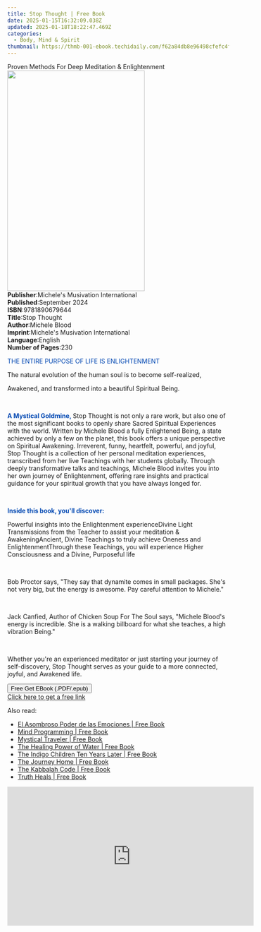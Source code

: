```yaml
---
title: Stop Thought | Free Book
date: 2025-01-15T16:32:09.038Z
updated: 2025-01-18T18:22:47.469Z
categories:
  - Body, Mind & Spirit
thumbnail: https://thmb-001-ebook.techidaily.com/f62a84db8e96498cfefc4f41882899c2d19a55e1a0eb79551c607213f31de6dd.jpg
---
```

<main id="book-container">
  <div class="flex flex-col">
    <div class="book-brief flex-1 py-6 px-4 sm:p-6 md:py-10 md:px-8">
      <!-- brief-->
      <div class="book-brief-main">
        Proven Methods For Deep Meditation & Enlightenment
      </div>
    </div>
    <div
      class="book-meta-info flex-1 grid gap-4 col-start-1 col-end-3 row-start-1 sm:mb-6 sm:grid-cols-4 lg:gap-6 lg:col-start-2 lg:row-end-6 lg:row-span-6 lg:mb-0"
    >
      <div
        class="book-meta-info-left place-content-center mt-4 p-4 text-sm leading-6 col-start-2 col-span-2 dark:text-slate-400"
      >
        <img
          class="w-full h-500 object-cover rounded-lg sm:h-255 sm:col-span-2 lg:col-span-full"
          src="https://img-001-ebook.techidaily.com/4fd88f53a8d55cdf4a548d4a2147ac175c578bad75c098a89c9ef78cfdd1f982.jpg"
          alt=""
          width="312"
          height="500"
        />
      </div>
      <div
        class="book-meta-info-right mt-2 col-start-1 row-start-2 col-span-3 self-center"
      >
        <!-- meta data  -->
        <div class="flex flex-col px-4 md:px-8">
          <div class="flex-1">
            <strong>Publisher</strong>:<span class="px-2"
              >Michele&#39;s Musivation International</span
            >
          </div>
          <div class="flex-1">
            <strong>Published</strong>:<span class="px-2">September 2024</span>
          </div>
          <div class="flex-1">
            <strong>ISBN</strong>:<span class="px-2">9781890679644</span>
          </div>
          <div class="flex-1">
            <strong>Title</strong>:<span class="px-2">Stop Thought</span>
          </div>
          <div class="flex-1">
            <strong>Author</strong>:<span class="px-2">Michele Blood</span>
          </div>
          <div class="flex-1">
            <strong>Imprint</strong>:<span class="px-2"
              >Michele&#39;s Musivation International</span
            >
          </div>
          <div class="flex-1">
            <strong>Language</strong>:<span class="px-2">English</span>
          </div>
          <div class="flex-1">
            <strong>Number of Pages</strong>:<span class="px-2">230</span>
          </div>
        </div>
      </div>
    </div>
    <div class="book-description flex-1 py-6 px-4 sm:p-6 md:py-10 md:px-8">
      <div class="book-description-main">
        <div accordion-content="" id="description">
          <p class="ql-align-center">
            <span style="color: rgb(0, 71, 178)"
              >THE ENTIRE PURPOSE OF LIFE IS ENLIGHTENMENT</span
            >
          </p>
          <p class="ql-align-center">
            The natural evolution of the human soul is to become self-realized,
          </p>
          <p class="ql-align-center">
            Awakened, and transformed into a beautiful Spiritual Being.
          </p>
          <p class="ql-align-center"><br /></p>
          <p>
            <strong style="color: rgb(0, 71, 178)"
              >A Mystical Goldmine,&nbsp;</strong
            >Stop Thought is not only a rare work, but also one of the most
            significant books to openly share Sacred Spiritual Experiences with
            the world. Written by Michele Blood a fully Enlightened Being, a
            state achieved by only a few on the planet, this book offers a
            unique perspective on Spiritual Awakening. Irreverent, funny,
            heartfelt, powerful, and joyful, Stop Thought is a collection of her
            personal meditation experiences, transcribed from her live Teachings
            with her students globally. Through deeply transformative talks and
            teachings, Michele Blood invites you into her own journey of
            Enlightenment, offering rare insights and practical guidance for
            your spiritual growth that you have always longed for.
          </p>
          <p><br /></p>
          <p>
            <strong style="color: rgb(0, 71, 178)"
              >Inside this book, you'll discover:</strong
            >
          </p>
          <span contenteditable="false" class="ql-ui"></span>Powerful insights
          into the Enlightenment experience<span
            contenteditable="false"
            class="ql-ui"
          ></span
          >Divine Light Transmissions from the Teacher to assist your meditation
          &amp; Awakening<span contenteditable="false" class="ql-ui"></span
          >Ancient, Divine Teachings to truly achieve Oneness and
          Enlightenment<span contenteditable="false" class="ql-ui"></span
          >Through these Teachings, you will experience Higher Consciousness and
          a Divine, Purposeful life
          <p><br /></p>
          <p>
            Bob Proctor says, "They say that dynamite comes in small packages.
            She's not very big, but the energy is awesome. Pay careful attention
            to Michele."
          </p>
          <p><br /></p>
          <p>
            Jack Canfied, Author of Chicken Soup For The Soul says, "Michele
            Blood's energy is incredible. She is a walking billboard for what
            she teaches, a high vibration Being."
          </p>
          <p><br /></p>
          <p>
            Whether you're an experienced meditator or just starting your
            journey of self-discovery, Stop Thought serves as your guide to a
            more connected, joyful, and Awakened life.
          </p>
        </div>
        <div class="accordion-fader"></div>
      </div>
    </div>
    <div class="book-excerpts flex-1 py-6 px-4 sm:p-6 md:py-10 md:px-8"></div>
    <div
      class="book-about-author flex-1 py-6 px-4 sm:p-6 md:py-10 md:px-8"
    ></div>
    <div class="book-free-get flex-1 py-6 px-4 sm:p-6 md:py-10 md:px-8">
      <button
        id="btn-free-get"
        class="bg-blue-500 hover:bg-blue-700 text-white font-bold py-2 px-4 rounded"
      >
        Free Get EBook (.PDF/.epub)
      </button>
      <div id="countdown-display" class="px-2 text-lg mt-2"></div>
      <a
        id="free-link"
        class="hidden bg-blue-500 hover:bg-blue-700 text-white font-bold py-2 px-4 rounded"
        href="https://www.ebooks.com/en-us/book/211477682/stop-thought/michele-blood/"
        target="_blank"
        >Click here to get a free link</a
      >
    </div>
    <script>
      let countdownTime = 0;
      let countdownInterval = null;
      document
        .getElementById('btn-free-get')
        .addEventListener('click', startCountdown);
      function startCountdown() {
        countdownTime = new Date().getTime() + 60000 * 3;
        countdownInterval = setInterval(updateCountdown, 1000);
        document.getElementById('btn-free-get').disabled = true;
        document
          .getElementById('btn-free-get')
          .classList.add('bg-gray-500', 'cursor-not-allowed');
      }
      function updateCountdown() {
        let currentTime = new Date().getTime();
        let timeLeft = countdownTime - currentTime;
        let secondsLeft = Math.floor(timeLeft / 1000);
        document.getElementById('countdown-display').innerHTML =
          `Remaining time: ${secondsLeft} seconds.`;
        if (secondsLeft <= 0) {
          clearInterval(countdownInterval);
          document.getElementById('btn-free-get').classList.add('hidden');
          document.getElementById('free-link').classList.remove('hidden');
          document.getElementById('countdown-display').innerHTML = '';
        }
      }
    </script>
  </div>
</main>

<ins class="adsbygoogle"
      style="display:block"
      data-ad-client="ca-pub-7571918770474297"
      data-ad-slot="8358498916"
      data-ad-format="auto"
      data-full-width-responsive="true"></ins>
    

<span class="atpl-alsoreadstyle">Also read:</span>
<div><ul>
<li><a href="https://novels-ebooks.techidaily.com/96316545-9781401926281-el-asombroso-poder-de-las-emociones/"><u>El Asombroso Poder de las Emociones | Free Book</u></a></li>
<li><a href="https://novels-ebooks.techidaily.com/96316565-9781401925130-mind-programming/"><u>Mind Programming | Free Book</u></a></li>
<li><a href="https://novels-ebooks.techidaily.com/96316564-9781401923495-mystical-traveler/"><u>Mystical Traveler | Free Book</u></a></li>
<li><a href="https://novels-ebooks.techidaily.com/96316551-9781401923518-the-healing-power-of-water/"><u>The Healing Power of Water | Free Book</u></a></li>
<li><a href="https://novels-ebooks.techidaily.com/96316568-9781401924836-the-indigo-children-ten-years-later/"><u>The Indigo Children Ten Years Later | Free Book</u></a></li>
<li><a href="https://novels-ebooks.techidaily.com/96316566-9781401925970-the-journey-home/"><u>The Journey Home | Free Book</u></a></li>
<li><a href="https://novels-ebooks.techidaily.com/96316547-9781401926021-the-kabbalah-code/"><u>The Kabbalah Code | Free Book</u></a></li>
<li><a href="https://novels-ebooks.techidaily.com/96316556-9781401923457-truth-heals/"><u>Truth Heals | Free Book</u></a></li>
</ul></div>

<!-- affiliate ads begin -->
<iframe width="560" height="315" src="https://www.youtube.com/embed/jnITUsxMz5s?si=ohwRVH6eWhVnC6Xf" title="YouTube video player" frameborder="0" allow="accelerometer; autoplay; clipboard-write; encrypted-media; gyroscope; picture-in-picture; web-share" referrerpolicy="strict-origin-when-cross-origin" allowfullscreen></iframe>
<!-- affiliate ads end -->

